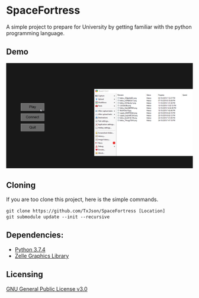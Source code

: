 # SpaceFortress

A simple project to prepare for University by getting familiar with the python programming language.

## Demo
![SpaceFortress as of Aug 8th 2019](demo/demo.gif)

## Cloning
If you are too clone this project, here is the simple commands.
```
git clone https://github.com/TxJson/SpaceFortress [Location]
git submodule update --init --recursive
```

## Dependencies:
- [Python 3.7.4](https://www.python.org/downloads/release/python-374/)
- [Zelle Graphics Library](https://mcsp.wartburg.edu/zelle/python/graphics/graphics.pdf)

## Licensing

[GNU General Public License v3.0](https://github.com/TxJson/Spaceshooter/blob/master/LICENSE)
